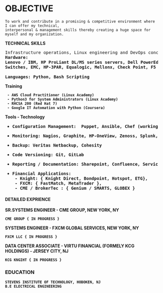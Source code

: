 # OBJECTIVE

``` 
To work and contribute in a promising & competitive environment where I can offer my technical, 
interpersonal & management skills thereby creating a huge space for myself and my organization.
```
**TECHNICAL SKILLS**
<pre>
Infrastructure operations, Linux engineering and DevOps concepts within Financial Services. 
<b>Hardware:<b>
Lenovo / IBM, HP ProLiant DL/MS series servers, Dell PowerEdge Servers, NetApp server, Cisco 
Switches, EMC, HP-3PAR, Equalogic, Mellonx, Check Point, F5 Appliances.

<b>Languages:<b> Python, Bash Scripting 
</pre>
 
**Training** 
```  
 - AWS Cloud Practitioner (Linux Academy)
 - Python3 for System Administrators (Linux Academy)
 - RHCSA 200 (Red Hat 7)
 - Google IT Automation with Python (Coursera)
```

**Tools - Technology**

- <pre><b>Configuration Management:<b>  Puppet, Ansible, Chef (working knowledge) </pre>
- <pre><b>Monitoring:<b> Nagios, Graphite, HP-OneView, Zenoss, Splunk, Datadog </pre>
- <pre><b>Backup:<b> Veritas Netbackup, Cohesity</pre>
- <pre><b>Code Versioning:<b> Git, GitLab</pre>
- <pre><b>Reporting / Documentation:<b> Sharepoint, Confluence, Service-Now, Remedy</pre>
- <pre><b>Financial Applications:<b>
   - Knight: { Knight Direct, Bondpoint, Hotspot, ETG},                                                         
   - FXCM: { FastMatch, MetaTrader }, 
   - CME / BrokerTec : { Genium / SMARTS, GLOBEX }
</pre>

#### DETAILED EXPRIENCE
**SR.SYSTEMS ENGINEER - CME GROUP, NEW YORK, NY**
```
CME GROUP { IN PROGRESS }
```
**SYSTEMS ENGINEER - FXCM GLOBAL SERVICES, NEW YORK, NY**
```
FXCM LLC { IN PROGRESS }
```
**DATA CENTER ASSOCIATE - VIRTU FINANCIAL (FORMELY KCG HOLDINGS) - JERSEY CITY, NJ**
```
KCG KNGIHT { IN PROGRESS }
```
### EDUCATION
```
STEVENS INSTITUTE OF TECHNOLOGY, HOBOKEN, NJ 
B.E ELECTRICAL ENGINEERING
```
